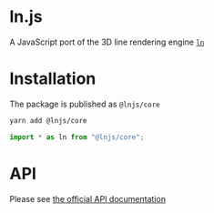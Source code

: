 # ln.js

A JavaScript port of the 3D line rendering engine [`ln`](https://github.com/fogleman/ln)

# Installation

The package is published as `@lnjs/core`

```sh
yarn add @lnjs/core
```

```js
import * as ln from "@lnjs/core";
```

# API

Please see [the official API documentation](http://lnjs.surge.sh/globals.html)
